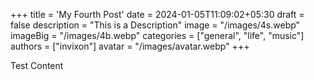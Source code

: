 +++
title = 'My Fourth Post'
date = 2024-01-05T11:09:02+05:30
draft = false
description = "This is a Description"
image = "/images/4s.webp"
imageBig = "/images/4b.webp"
categories = ["general", "life", "music"]
authors = ["invixon"]
avatar = "/images/avatar.webp"
+++

Test Content
